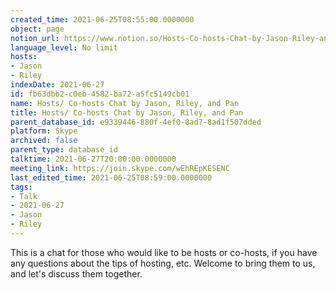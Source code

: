 ```yaml
---
created_time: 2021-06-25T08:55:00.0000000
object: page
notion_url: https://www.notion.so/Hosts-Co-hosts-Chat-by-Jason-Riley-and-Pan-fb63dbb2c0eb4582ba72a5fc5149cb01
language_level: No limit
hosts:
- Jason
- Riley
indexDate: 2021-06-27
id: fb63dbb2-c0eb-4582-ba72-a5fc5149cb01
name: Hosts/ Co-hosts Chat by Jason, Riley, and Pan
title: Hosts/ Co-hosts Chat by Jason, Riley, and Pan
parent_database_id: e9339446-880f-4ef0-8ad7-8ad1f507dded
platform: Skype
archived: false
parent_type: database_id
talktime: 2021-06-27T20:00:00.0000000
meeting_link: https://join.skype.com/wEhREpKESENC
last_edited_time: 2021-06-25T08:59:00.0000000
tags:
- Talk
- 2021-06-27
- Jason
- Riley
---
```


This is a chat for those who would like to be hosts or co-hosts, if you have any questions about the tips of hosting, etc. Welcome to bring them to us, and let's discuss them together.

